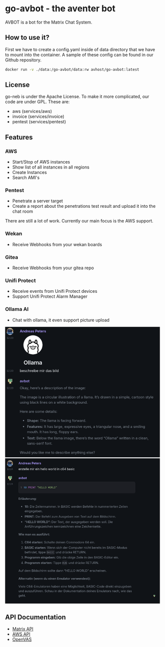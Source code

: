 # go-avbot - the aventer bot

AVBOT is a bot for the Matrix Chat System.


## How to use it?

First we have to create a config.yaml inside of data directory that we have to mount into the container. A sample of these config can be found in our Github repository.

```bash
docker run -v ./data:/go-avbot/data:rw avhost/go-avbot:latest
```

## License

go-neb is under the Apache License. To make it more complicated, our code are under GPL. These are:

- aws (services/aws)
- invoice (services/invoice)
- pentest (services/pentest)

## Features

### AWS

- Start/Stop of AWS instances
- Show list of all instances in all regions
- Create Instances
- Search AMI's

### Pentest

- Penetrate a server target
- Create a report about the penetrations test result and upload it into the chat room

There are still a lot of work. Currently our main focus is the AWS support.

### Wekan

- Receive Webhooks from your wekan boards

### Gitea

- Receive Webhooks from your gitea repo

### Unifi Protect

- Receive events from Unifi Protect devices
- Support Unifi Protect Alarm Manager

### Ollama AI

- Chat with ollama, it even support picture upload

![clipboard_20250417122305.bmp](vx_images/clipboard_20250417122305.bmp)
![clipboard_20250417122430.bmp](vx_images/clipboard_20250417122430.bmp)

## API Documentation

- [Matrix API](https://www.matrix.org/docs/spec/r0.0.0/client_server.html)
- [AWS API](https://docs.aws.amazon.com/sdk-for-go/v1/developer-guide/setting-up.html)
- [OpenVAS](https://docs.greenbone.net/API/GMP/gmp-20.08.html)
